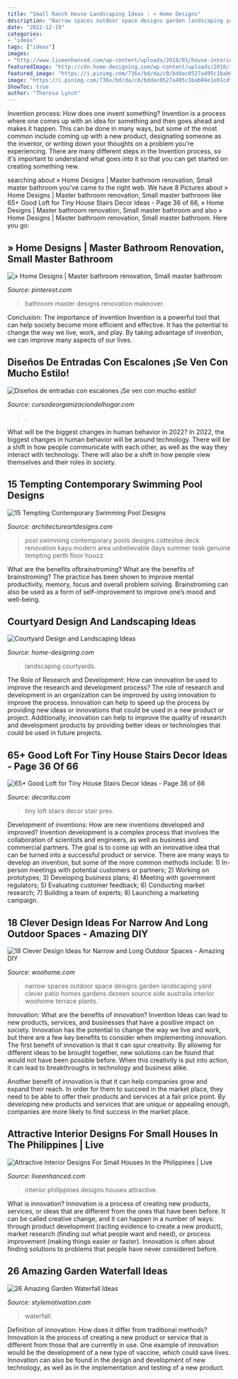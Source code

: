```yaml
---
title: "Small Ranch House Landscaping Ideas : » Home Designs"
description: "Narrow spaces outdoor space designs garden landscaping yard clever patio homes gardens dezeen source side australia interior woohome terrace plants"
date: "2022-12-19"
categories:
- "ideas"
tags: ["ideas"]
images:
- "http://www.liveenhanced.com/wp-content/uploads/2018/01/house-interior-design-22-1024x768.jpg"
featuredImage: "http://cdn.home-designing.com/wp-content/uploads/2010/10/Central-Courtyard-beautiful-designs-by-Zorrodesigns.jpg"
featured_image: "https://i.pinimg.com/736x/bd/da/c0/bddac0527a495c1bab04e1e01cdfcaee.jpg"
image: "https://i.pinimg.com/736x/bd/da/c0/bddac0527a495c1bab04e1e01cdfcaee.jpg"
ShowToc: true
author: "Theresa Lynch"
---
```



Invention process: How does one invent something?
Invention is a process where one comes up with an idea for something and then goes ahead and makes it happen. This can be done in many ways, but some of the most common include coming up with a new product, designating someone as the inventor, or writing down your thoughts on a problem you're experiencing. There are many different steps in the Invention process, so it's important to understand what goes into it so that you can get started on creating something new.

	

		
searching about » Home Designs | Master bathroom renovation, Small master bathroom you've came to the right web. We have 8 Pictures about » Home Designs | Master bathroom renovation, Small master bathroom like 65+ Good Loft for Tiny House Stairs Decor Ideas - Page 36 of 66, » Home Designs | Master bathroom renovation, Small master bathroom and also » Home Designs | Master bathroom renovation, Small master bathroom. Here you go:
		
    
## » Home Designs | Master Bathroom Renovation, Small Master Bathroom

<img loading=lazy src="https://i.pinimg.com/736x/bd/da/c0/bddac0527a495c1bab04e1e01cdfcaee.jpg" onerror="this.onerror=null;this.src='https://tse4.mm.bing.net/th?id=OIP.WJDBv9oGSwBKawiuW6Uk_AHaKs&amp;pid=15.1';" alt="» Home Designs | Master bathroom renovation, Small master bathroom">

_Source: pinterest.com_

>bathroom master designs renovation makeover. 

	

Conclusion: The importance of invention
Invention is a powerful tool that can help society become more efficient and effective. It has the potential to change the way we live, work, and play. By taking advantage of invention, we can improve many aspects of our lives.

    
## Diseños De Entradas Con Escalones ¡Se Ven Con Mucho Estilo!

<img loading=lazy src="http://cursodeorganizaciondelhogar.com/wp-content/uploads/2017/07/disenos-de-entradas-con-escalones-se-ven-con-mucho-estilo-9.jpg" onerror="this.onerror=null;this.src='https://tse4.mm.bing.net/th?id=OIP.-BwVen0NGdV5xNLEntWChwHaLH&amp;pid=15.1';" alt="Diseños de entradas con escalones ¡Se ven con mucho estilo!">

_Source: cursodeorganizaciondelhogar.com_

>. 

	

What will be the biggest changes in human behavior in 2022?
In 2022, the biggest changes in human behavior will be around technology. There will be a shift in how people communicate with each other, as well as the way they interact with technology. There will also be a shift in how people view themselves and their roles in society.

    
## 15 Tempting Contemporary Swimming Pool Designs

<img loading=lazy src="https://www.architectureartdesigns.com/wp-content/uploads/2014/09/15-Tempting-Contemporary-Swimming-Pool-Designs-15-630x945.jpg" onerror="this.onerror=null;this.src='https://tse2.mm.bing.net/th?id=OIP.D1TRPCN_K6I5CD5wQrDIWwHaLH&amp;pid=15.1';" alt="15 Tempting Contemporary Swimming Pool Designs">

_Source: architectureartdesigns.com_

>pool swimming contemporary pools designs cottesloe deck renovation kayu modern area unbelievable days summer teak genuine tempting perth floor houzz. 

	

What are the benefits ofbrainstroming?
What are the benefits of brainstroming? The practice has been shown to improve mental productivity, memory, focus and overall problem solving. Brainstroming can also be used as a form of self-improvement to improve one’s mood and well-being.

    
## Courtyard Design And Landscaping Ideas

<img loading=lazy src="http://cdn.home-designing.com/wp-content/uploads/2010/10/Central-Courtyard-beautiful-designs-by-Zorrodesigns.jpg" onerror="this.onerror=null;this.src='https://tse2.mm.bing.net/th?id=OIP.00AVED_9FoX5MxL9r3ZxVgHaLH&amp;pid=15.1';" alt="Courtyard Design and Landscaping Ideas">

_Source: home-designing.com_

>landscaping courtyards. 

	

The Role of Research and Development: How can innovation be used to improve the research and development process?
The role of research and development in an organization can be improved by using innovation to improve the process. Innovation can help to speed up the process by providing new ideas or innovations that could be used in a new product or project. Additionally, innovation can help to improve the quality of research and development products by providing better ideas or technologies that could be used in future projects.

    
## 65+ Good Loft For Tiny House Stairs Decor Ideas - Page 36 Of 66

<img loading=lazy src="https://decoritu.com/wp-content/uploads/2018/07/Inspiring-Loft-Stair-for-Tiny-House-Decor-Ideas-69.jpg" onerror="this.onerror=null;this.src='https://tse4.mm.bing.net/th?id=OIP.zlO3nL1aIAwdATZ1gXuPtQHaLH&amp;pid=15.1';" alt="65+ Good Loft for Tiny House Stairs Decor Ideas - Page 36 of 66">

_Source: decoritu.com_

>tiny loft stairs decor stair prev. 

	

Development of inventions: How are new inventions developed and improved?
Invention development is a complex process that involves the collaboration of scientists and engineers, as well as business and commercial partners. The goal is to come up with an innovative idea that can be turned into a successful product or service. There are many ways to develop an invention, but some of the more common methods include: 1) In-person meetings with potential customers or partners; 2) Working on prototypes; 3) Developing business plans; 4) Meeting with government regulators; 5) Evaluating customer feedback; 6) Conducting market research; 7) Building a team of experts; 8) Launching a marketing campaign.

    
## 18 Clever Design Ideas For Narrow And Long Outdoor Spaces - Amazing DIY

<img loading=lazy src="http://www.woohome.com/wp-content/uploads/2015/03/narrow-space-designs-woohome-18.jpg" onerror="this.onerror=null;this.src='https://tse1.mm.bing.net/th?id=OIP.PjdJzRPvTU0llO0Z56503wHaLH&amp;pid=15.1';" alt="18 Clever Design Ideas for Narrow and Long Outdoor Spaces - Amazing DIY">

_Source: woohome.com_

>narrow spaces outdoor space designs garden landscaping yard clever patio homes gardens dezeen source side australia interior woohome terrace plants. 

	

Innovation: What are the benefits of innovation?
Invention Ideas can lead to new products, services, and businesses that have a positive impact on society. Innovation has the potential to change the way we live and work, but there are a few key benefits to consider when implementing innovation. 
The first benefit of innovation is that it can spur creativity. By allowing for different ideas to be brought together, new solutions can be found that would not have been possible before. When this creativity is put into action, it can lead to breakthroughs in technology and business alike. 

Another benefit of innovation is that it can help companies grow and expand their reach. In order for them to succeed in the market place, they need to be able to offer their products and services at a fair price point. By developing new products and services that are unique or appealing enough, companies are more likely to find success in the market place.

    
## Attractive Interior Designs For Small Houses In The Philippines | Live

<img loading=lazy src="http://www.liveenhanced.com/wp-content/uploads/2018/01/house-interior-design-22-1024x768.jpg" onerror="this.onerror=null;this.src='https://tse1.mm.bing.net/th?id=OIP.DQr-nvNM2zKpivrR_3dZFAHaFj&amp;pid=15.1';" alt="Attractive Interior Designs For Small Houses In the Philippines | Live">

_Source: liveenhanced.com_

>interior philippines designs houses attractive. 

	

What is innovation?
Innovation is a process of creating new products, services, or ideas that are different from the ones that have been before. It can be called creative change, and it can happen in a number of ways: through product development (racting evidence to create a new product), market research (finding out what people want and need), or process improvement (making things easier or faster). Innovation is often about finding solutions to problems that people have never considered before.

    
## 26 Amazing Garden Waterfall Ideas

<img loading=lazy src="https://www.stylemotivation.com/wp-content/uploads/2013/09/garden-waterfalls-12.jpg" onerror="this.onerror=null;this.src='https://tse2.mm.bing.net/th?id=OIP.Wgkt6Gu0_-wUELg_dEBQFQHaLO&amp;pid=15.1';" alt="26 Amazing Garden Waterfall Ideas">

_Source: stylemotivation.com_

>waterfall. 

	

Definition of innovation: How does it differ from traditional methods?
Innovation is the process of creating a new product or service that is different from those that are currently in use. One example of innovation would be the development of a new type of vaccine, which could save lives. Innovation can also be found in the design and development of new technology, as well as in the implementation and testing of a new product.

